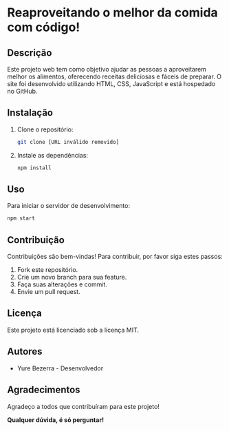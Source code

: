 # Reaproveitando o melhor da comida com código!

## Descrição

Este projeto web tem como objetivo ajudar as pessoas a aproveitarem melhor os alimentos, oferecendo receitas deliciosas e fáceis de preparar. O site foi desenvolvido utilizando HTML, CSS, JavaScript e está hospedado no GitHub.

## Instalação

1. Clone o repositório:
   ```bash
   git clone [URL inválido removido]
   ```
2. Instale as dependências:
   ```bash
   npm install
   ```

## Uso

Para iniciar o servidor de desenvolvimento:
```bash
npm start
```

## Contribuição

Contribuições são bem-vindas! Para contribuir, por favor siga estes passos:

1. Fork este repositório.
2. Crie um novo branch para sua feature.
3. Faça suas alterações e commit.
4. Envie um pull request.

## Licença

Este projeto está licenciado sob a licença MIT.

## Autores

* Yure Bezerra - Desenvolvedor

## Agradecimentos

Agradeço a todos que contribuíram para este projeto!


**Qualquer dúvida, é só perguntar!** 
